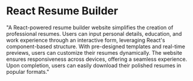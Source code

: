 <h1>React Resume Builder</h1>

<p>"A React-powered resume builder website simplifies the creation of professional resumes. Users can input personal details, education, and work experience through an interactive form, leveraging React's component-based structure. With pre-designed templates and real-time previews, users can customize their resumes dynamically. The website ensures responsiveness across devices, offering a seamless experience. Upon completion, users can easily download their polished resumes in popular formats."</p>

